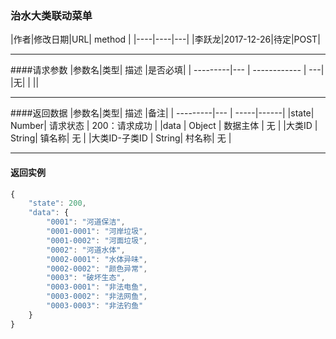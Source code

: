 ### 治水大类联动菜单

|作者|修改日期|URL| method |
|----|----|---|
|李跃龙|2017-12-26|待定|POST|

------------

####请求参数
|参数名|类型| 描述 |是否必填|
| ---------|--- | ------------ | ---|
|无| | ||

-------------------------------
####返回数据
|参数名|类型| 描述 |备注|
| ---------|--- | -----|------|
|state| Number| 请求状态 | 200：请求成功 |
|data | Object | 数据主体 | 无 |
|大类ID | String| 镇名称| 无 |
|大类ID-子类ID | String| 村名称| 无 |

-------------------------------------
#### 返回实例
```javascript
{
    "state": 200,
    "data": {
        "0001": "河道保洁",
        "0001-0001": "河岸垃圾",
        "0001-0002": "河面垃圾",
        "0002": "河道水体",
        "0002-0001": "水体异味",
        "0002-0002": "颜色异常",
        "0003": "破坏生态",
        "0003-0001": "非法电鱼",
        "0003-0002": "非法网鱼",
        "0003-0003": "非法钓鱼"
    }
}
```
